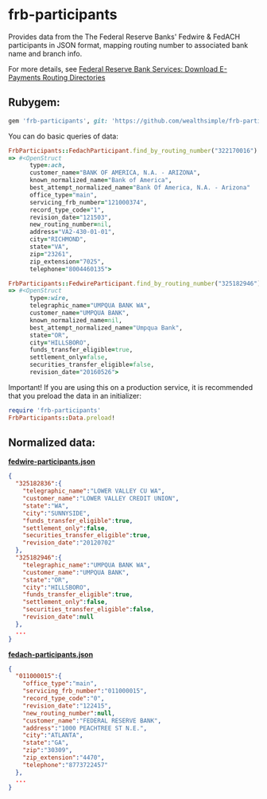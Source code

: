 # frb-participants

Provides data from the The Federal Reserve Banks' Fedwire & FedACH participants in JSON format, mapping routing number to associated bank name and branch info.

For more details, see [Federal Reserve Bank Services: Download E-Payments Routing Directories](https://www.frbservices.org/EPaymentsDirectory/download.html)

## Rubygem:

```ruby
gem 'frb-participants', git: 'https://github.com/wealthsimple/frb-participants'
```

You can do basic queries of data:

```ruby
FrbParticipants::FedachParticipant.find_by_routing_number("322170016")
=> #<OpenStruct
      type=:ach,
      customer_name="BANK OF AMERICA, N.A. - ARIZONA",
      known_normalized_name="Bank of America",
      best_attempt_normalized_name="Bank Of America, N.A. - Arizona"
      office_type="main",
      servicing_frb_number="121000374",
      record_type_code="1",
      revision_date="121503",
      new_routing_number=nil,
      address="VA2-430-01-01",
      city="RICHMOND",
      state="VA",
      zip="23261",
      zip_extension="7025",
      telephone="8004460135">
```

```ruby
FrbParticipants::FedwireParticipant.find_by_routing_number("325182946")
=> #<OpenStruct
      type=:wire,
      telegraphic_name="UMPQUA BANK WA",
      customer_name="UMPQUA BANK",
      known_normalized_name=nil,
      best_attempt_normalized_name="Umpqua Bank",
      state="OR",
      city="HILLSBORO",
      funds_transfer_eligible=true,
      settlement_only=false,
      securities_transfer_eligible=false,
      revision_date="20160526">
```

Important! If you are using this on a production service, it is recommended that you preload the data in an initializer:

```ruby
require 'frb-participants'
FrbParticipants::Data.preload!
```

## Normalized data:

 **[fedwire-participants.json](https://github.com/wealthsimple/frb-participants/blob/master/data/fedwire-participants.json)**

```json
{
  "325182836":{
    "telegraphic_name":"LOWER VALLEY CU WA",
    "customer_name":"LOWER VALLEY CREDIT UNION",
    "state":"WA",
    "city":"SUNNYSIDE",
    "funds_transfer_eligible":true,
    "settlement_only":false,
    "securities_transfer_eligible":true,
    "revision_date":"20120702"
  },
  "325182946":{
    "telegraphic_name":"UMPQUA BANK WA",
    "customer_name":"UMPQUA BANK",
    "state":"OR",
    "city":"HILLSBORO",
    "funds_transfer_eligible":true,
    "settlement_only":false,
    "securities_transfer_eligible":false,
    "revision_date":null
  },
  ...
}
```

 **[fedach-participants.json](https://github.com/wealthsimple/frb-participants/blob/master/data/fedach-participants.json)**

```json
{
  "011000015":{
    "office_type":"main",
    "servicing_frb_number":"011000015",
    "record_type_code":"0",
    "revision_date":"122415",
    "new_routing_number":null,
    "customer_name":"FEDERAL RESERVE BANK",
    "address":"1000 PEACHTREE ST N.E.",
    "city":"ATLANTA",
    "state":"GA",
    "zip":"30309",
    "zip_extension":"4470",
    "telephone":"8773722457"
  },
  ...
}
```
